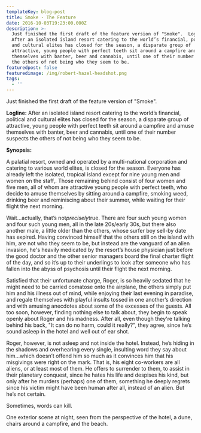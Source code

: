 ```yaml
---
templateKey: blog-post
title: Smoke - The Feature
date: 2016-10-03T19:23:00.000Z
description: >-
  Just finished the first draft of the feature version of "Smoke".  Logline:
  After an isolated island resort catering to the world’s financial, political
  and cultural elites has closed for the season, a disparate group of
  attractive, young people with perfect teeth sit around a campfire and amuse
  themselves with banter, beer and cannabis, until one of their number suspects
  the others of not being who they seem to be.
featuredpost: false
featuredimage: /img/robert-hazel-headshot.png
tags:
  - ''
---
```

Just finished the first draft of the feature version of "Smoke".

**Logline:** After an isolated island resort catering to the world’s financial, political and cultural elites has closed for the season, a disparate group of attractive, young people with perfect teeth sit around a campfire and amuse themselves with banter, beer and cannabis, until one of their number suspects the others of not being who they seem to be.

**Synopsis:** 

A palatial resort, owned and operated by a multi-national corporation and catering to various world elites, is closed for the season. Everyone has already left the isolated, tropical island except for nine young men and women on the staff,. Those remaining behind consist of four women and five men, all of whom are attractive young people with perfect teeth, who decide to amuse themselves by sitting around a campfire, smoking weed, drinking beer and reminiscing about their summer, while waiting for their flight the next morning.

Wait…actually, that’s not*precisely*true. There are four such young women and four such young men, all in the late 20s/early 30s, but there also another male, a little older than the others, whose surfer boy sell-by date has expired. Having convinced himself that the others still on the island with him, are not who they seem to be, but instead are the vanguard of an alien invasion, he's heavily medicated by the resort’s house physician just before the good doctor and the other senior managers board the final charter flight of the day, and so it’s up to their underlings to look after someone who has fallen into the abyss of psychosis until their flight the next morning.

Satisfied that their unfortunate charge, Roger, is so heavily sedated that he might need to be carried comatose onto the airplane, the others simply put him and his illness out of mind, while enjoying their last evening in paradise, and regale themselves with playful insults tossed in one another’s direction and with amusing anecdotes about some of the excesses of the guests. All too soon, however, finding nothing else to talk about, they begin to speak openly about Roger and his madness. After all, even though they're talking behind his back, "It can do no harm, could it really?", they agree, since he’s sound asleep in the hotel and well out of ear shot.

Roger, however, is not asleep and not inside the hotel. Instead, he’s hiding in the shadows and overhearing every single, insulting word they say about him…which doesn’t offend him so much as it convinces him that his misgivings were right on the mark. That is, his eight co-workers are all aliens, or at least most of them. He offers to surrender to them, to assist in their planetary conquest, since he hates his life and despises his kind, but only after he murders (perhaps) one of them, something he deeply regrets since his victim might have been human after all, instead of an alien. But he’s not certain.

Sometimes, words can kill.

One exterior scene at night, seen from the perspective of the hotel, a dune, chairs around a campfire, and the beach.
